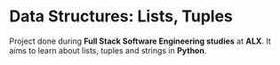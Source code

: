 # Data Structures: Lists, Tuples

Project done during **Full Stack Software Engineering studies** at **ALX**. It aims to learn about lists, tuples and strings in **Python**.
